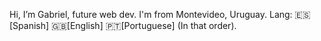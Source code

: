 Hi, I’m Gabriel, future web dev.
I'm from Montevideo, Uruguay.
Lang: 🇪🇸[Spanish] 🇬🇧[English] 🇵🇹[Portuguese] (In that order).
